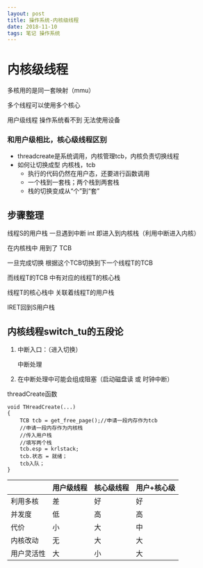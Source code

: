 ```yaml
---
layout: post
title: 操作系统-内核级线程
date: 2018-11-10
tags: 笔记 操作系统
---
```


# 内核级线程

多核用的是同一套映射（mmu）

多个线程可以使用多个核心 

用户级线程 操作系统看不到 无法使用设备



### 和用户级相比，核心级线程区别

- threadcreate是系统调用，内核管理tcb，内核负责切换线程
- 如何让切换成型 内核栈，tcb
  + 执行的代码仍然在用户态，还要进行函数调用
  + 一个栈到一套栈；两个栈到两套栈
  + 栈的切换变成从“个”到“套”

## 步骤整理

线程S的用户栈 一旦遇到中断 int 即进入到内核栈（利用中断进入内核）

在内核栈中 用到了 TCB

一旦完成切换 根据这个TCB切换到下一个线程T的TCB 

而线程T的TCB 中有对应的线程T的核心栈

线程T的核心栈中 关联着线程T的用户栈

IRET回到S用户栈

## 内核线程switch_tu的五段论

1. 中断入口：（进入切换）

   中断处理

2. 在中断处理中可能会组成阻塞（启动磁盘读 或 时钟中断）



 threadCreate函数

```
void THreadCreate(...)
{
    TCB tcb = get_free_page();//申请一段内存作为tcb
    //申请一段内存作为内核栈
    //传入用户栈
    //填写两个栈
    tcb.esp = krlstack;
    tcb.状态 = 就绪；
    tcb入队；
}
```



|            | 用户级线程 | 核心级线程 | 用户+核心级 |
| ---------- | ---------- | ---------- | ----------- |
| 利用多核   | 差         | 好         | 好          |
| 并发度     | 低         | 高         | 高          |
| 代价       | 小         | 大         | 中          |
| 内核改动   | 无         | 大         | 大          |
| 用户灵活性 | 大         | 小         | 大          |

